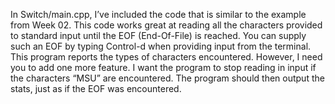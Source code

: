 In Switch/main.cpp, I’ve included the code that is similar to the example from Week 02. This code works great at reading all the characters provided to standard input until the EOF (End-Of-File) is reached. You can supply such an EOF by typing Control-d when providing input from the terminal. This program reports the types of characters encountered.
However, I need you to add one more feature. I want the program to stop reading in input if the characters “MSU” are encountered. The program should then output the stats, just as if the EOF was encountered.